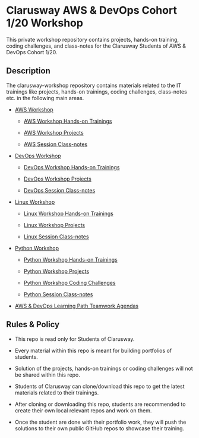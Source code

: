 # Clarusway AWS & DevOps Cohort 1/20 Workshop

This private workshop repository contains projects, hands-on training, coding challenges, and class-notes for the Clarusway Students of AWS & DevOps Cohort 1/20.

## Description

The clarusway-workshop repository contains materials related to the IT trainings like projects, hands-on trainings, coding challenges, class-notes etc. in the following main areas.

- [AWS Workshop](./aws/README.md)

  - [AWS Workshop Hands-on Trainings](./aws/hands-on/README.md)

  - [AWS Workshop Projects](./aws/projects/README.md)

  - [AWS Session Class-notes](./aws/class-notes/README.md)

- [DevOps Workshop](./devops/README.md)

  - [DevOps Workshop Hands-on Trainings](./devops/hands-on/README.md)

  - [DevOps Workshop Projects](./devops/projects/README.md)

  - [DevOps Session Class-notes](./devops/class-notes/README.md)

- [Linux Workshop](./linux/README.md)

  - [Linux Workshop Hands-on Trainings](./linux/hands-on/README.md)

  - [Linux Workshop Projects](./linux/projects/README.md)

  - [Linux Session Class-notes](./linux/class-notes/README.md)

- [Python Workshop](./python/README.md)

  - [Python Workshop Hands-on Trainings](./python/hands-on/README.md)

  - [Python Workshop Projects](./python/projects/README.md)

  - [Python Workshop Coding Challenges](./python/coding-challenges/README.md)

  - [Python Session Class-notes](./python/class-notes/README.md)

- [AWS & DevOps Learning Path Teamwork Agendas](./teamwork-agendas/README.md)

## Rules & Policy

- This repo is read only for Students of Clarusway.

- Every material within this repo is meant for building portfolios of students.

- Solution of the projects, hands-on trainings or coding challenges will not be shared within this repo.

- Students of Clarusway can clone/download this repo to get the latest materials related to their trainings.

- After cloning or downloading this repo, students are recommended to create their own local relevant repos and work on them.

- Once the student are done with their portfolio work, they will push the solutions to their own public GitHub repos to showcase their training.
